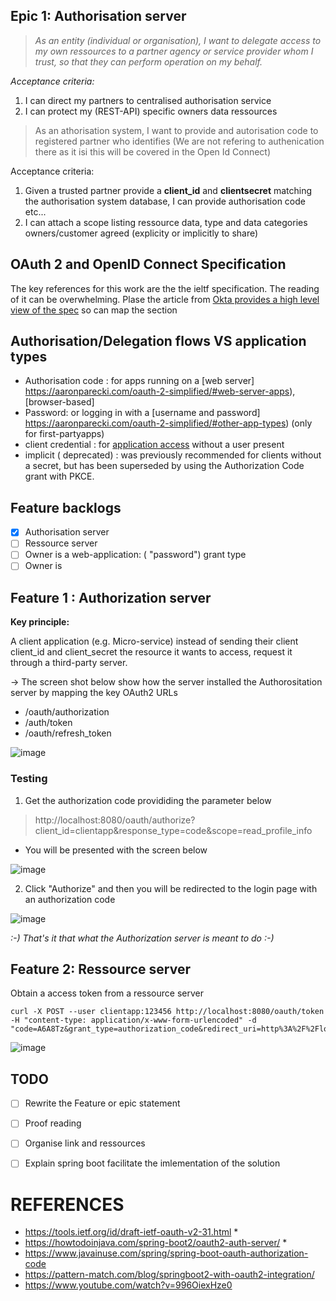 


##  Epic 1: Authorisation server

> *As an entity (individual or organisation),  I want to delegate access to my own  ressources to a partner agency or service provider whom I
> trust, so that they can perform operation on my behalf.*

*Acceptance criteria:*

 1. I can direct my partners to centralised authorisation service
 2. I can protect my  (REST-API)  specific owners data ressources

> As an athorisation system, I want to provide and autorisation code to
> registered  partner who identifies  (We are not refering to authenication there as it isi this will be covered in the Open Id Connect)

Acceptance criteria:

 1. Given a trusted partner provide a **client_id** and **clientsecret** matching the authorisation system database,  I can provide
    authorisation code etc...
 2. I can attach a scope listing  ressource data, type and data categories owners/customer agreed (explicity or implicitly to share)

OAuth 2 and OpenID Connect Specification
-  
The key references for this work are the the ieltf specification. The reading of it can be overwhelming. Plase the article from [Okta provides a high level view of the spec](https://www.oauth.com/oauth2-servers/map-oauth-2-0-specs/) so can map the section 

##   Authorisation/Delegation flows VS application types

 - Authorisation code :  for apps running on a  [web server] https://aaronparecki.com/oauth-2-simplified/#web-server-apps),
   [browser-based]
 - Password: or logging in with a  [username and password] https://aaronparecki.com/oauth-2-simplified/#other-app-types)
   (only for first-partyapps)
 - client credential : for  [application access](https://aaronparecki.com/oauth-2-simplified/#client-credentials)    without a user present
 - implicit ( deprecated) :  was previously recommended for clients
   without a secret, but has been superseded by using the Authorization
   Code grant with PKCE.

## Feature backlogs
 - [x] Authorisation server
 - [ ] Ressource server
 - [ ] Owner is a web-application: ( "password") grant type
 - [ ] Owner is 

## Feature 1 : Authorization server

**Key principle:**

A client application (e.g. Micro-service)  instead of sending their client client_id and client_secret the resource it wants to access, request it through a third-party server.

-> The screen shot below show how the server installed the Authorositation server by mapping the key OAuth2 URLs
* /oauth/authorization
* /auth/token
* /oauth/refresh_token

![image](https://user-images.githubusercontent.com/17228294/92223475-d9f63680-eee3-11ea-84b0-2f8085208e8e.png)


### Testing 

 1. Get the authorization code provididing the parameter below

> http://localhost:8080/oauth/authorize?client_id=clientapp&response_type=code&scope=read_profile_info

- You will be presented with the screen below 

![image](https://user-images.githubusercontent.com/17228294/92304384-d84e7080-efc0-11ea-950d-27856ca8b54b.png)

 2. Click "Authorize" and then you  will be redirected to the login page with an authorization code

![image](https://user-images.githubusercontent.com/17228294/92304193-1185e100-efbf-11ea-845d-56e5ad38263b.png)


*:-) That's it that what the Authorization server is meant to do :-)* 




## Feature 2:  Ressource server

 Obtain a access token from a ressource server

    curl -X POST --user clientapp:123456 http://localhost:8080/oauth/token  -H "content-type: application/x-www-form-urlencoded" -d "code=A6A8Tz&grant_type=authorization_code&redirect_uri=http%3A%2F%2Flocalhost%3A8080%2Flogin&scope=read_profile_info"

![image](https://user-images.githubusercontent.com/17228294/92304085-43e30e80-efbe-11ea-8eb4-bd4d467aaca2.png)

## TODO

 - [ ] Rewrite the Feature or epic statement
 - [ ] Proof reading
 - [ ] Organise link and ressources
 - [ ] Explain  spring boot facilitate the  imlementation of the solution 
 

# REFERENCES

 - https://tools.ietf.org/id/draft-ietf-oauth-v2-31.html    *
 -    https://howtodoinjava.com/spring-boot2/oauth2-auth-server/    *
 -    https://www.javainuse.com/spring/spring-boot-oauth-authorization-code
 -   https://pattern-match.com/blog/springboot2-with-oauth2-integration/  
 - https://www.youtube.com/watch?v=996OiexHze0
